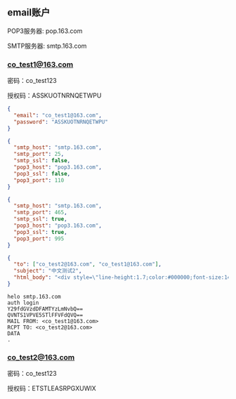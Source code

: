 ## email账户

POP3服务器: pop.163.com

SMTP服务器: smtp.163.com

### co_test1@163.com

密码：co_test123

授权码：ASSKUOTNRNQETWPU

```json
{
  "email": "co_test1@163.com",
  "password": "ASSKUOTNRNQETWPU"
}
```

```json
{
  "smtp_host": "smtp.163.com",
  "smtp_port": 25,
  "smtp_ssl": false,
  "pop3_host": "pop3.163.com",
  "pop3_ssl": false,
  "pop3_port": 110
}
```

```json
{
  "smtp_host": "smtp.163.com",
  "smtp_port": 465,
  "smtp_ssl": true,
  "pop3_host": "pop3.163.com",
  "pop3_ssl": true,
  "pop3_port": 995
}
```

```json
{
  "to": ["co_test2@163.com", "co_test1@163.com"],
  "subject": "中文测试2",
  "html_body": "<div style=\"line-height:1.7;color:#000000;font-size:14px;font-family:Arial\"><div><p style=\"margin:0;\"><b>123</b></p><p style=\"margin:0;\"><img src=\"cid:7845ec4$2$18238b9c038$Coremail$co_test2$163.com\" orgwidth=\"591\" orgheight=\"227\" data-image=\"1\" style=\"width: 591px; height: 227px;\"></p><b>1213</b></div><div></div><p style=\"margin: 0;\"><br></p><p style=\"margin: 0;\"><img src=\"https://mimg.127.net/p/js6/lib/htmlEditor/portrait/E-Meow/preview/E-Meow2.png\" style=\"width:40px;height:40px;\"></p><div style=\"position:relative;zoom:1\"><div style=\"clear:both\"></div></div></div>"
}
```

```shell
helo smtp.163.com
auth login
Y29fdGVzdDFAMTYzLmNvbQ==
QVNTS1VPVE5STlFFVFdQVQ==
MAIL FROM: <co_test1@163.com>
RCPT TO: <co_test2@163.com>
DATA
.
```

### co_test2@163.com

密码：co_test123

授权码：ETSTLEASRPGXUWIX